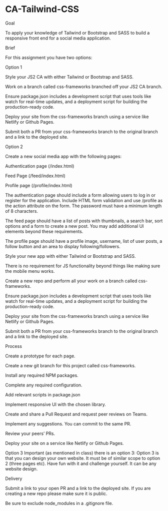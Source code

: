 # CA-Tailwind-CSS
 
Goal 

To apply your knowledge of Tailwind or Bootstrap and SASS to build a responsive front end for a social media application. 

Brief 

For this assignment you have two options: 

Option 1 

Style your JS2 CA with either Tailwind or Bootstrap and SASS. 

Work on a branch called css-frameworks branched off your JS2 CA branch. 

Ensure package.json includes a development script that uses tools like watch for real-time updates, and a deployment script for building the production-ready code. 

Deploy your site from the css-frameworks branch using a service like Netlify or Github Pages. 

Submit both a PR from your css-frameworks branch to the original branch and a link to the deployed site. 

Option 2 

Create a new social media app with the following pages: 

Authentication page (/index.html) 

Feed Page (/feed/index.html) 

Profile page (/profile/index.html) 

The authentication page should include a form allowing users to log in or register for the application. Include HTML form validation and use /profile as the action attribute on the form. The password must have a minimum length of 8 characters. 

The feed page should have a list of posts with thumbnails, a search bar, sort options and a form to create a new post. You may add additional UI elements beyond these requirements. 

The profile page should have a profile image, username, list of user posts, a follow button and an area to display following/followers. 

Style your new app with either Tailwind or Bootstrap and SASS. 

There is no requirement for JS functionality beyond things like making sure the mobile menu works.  

Create a new repo and perform all your work on a branch called css-frameworks.  

Ensure package.json includes a development script that uses tools like watch for real-time updates, and a deployment script for building the production-ready code. 

Deploy your site from the css-frameworks branch using a service like Netlify or Github Pages. 

Submit both a PR from your css-frameworks branch to the original branch and a link to the deployed site. 

Process 

Create a prototype for each page. 

Create a new git branch for this project called css-frameworks. 

Install any required NPM packages. 

Complete any required configuration. 

Add relevant scripts in package.json 

Implement responsive UI with the chosen library. 

Create and share a Pull Request and request peer reviews on Teams. 

Implement any suggestions. You can commit to the same PR. 

Review your peers’ PRs. 

Deploy your site on a service like Netlify or Github Pages. 

Option 3
Important (as mentioned in class) there is an option 3: 
Option 3 is that you can design your own website. It must be of similar scope to option 2 (three pages etc). Have fun with it and challenge yourself. It can be any website design.

Delivery 

Submit a link to your open PR and a link to the deployed site. If you are creating a new repo please make sure it is public. 

Be sure to exclude node_modules in a .gitignore file. 

 

 
